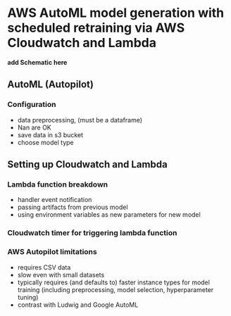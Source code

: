 # AWS AutoML model generation with scheduled retraining via AWS Cloudwatch and Lambda

**add Schematic here**

## AutoML (Autopilot)
### Configuration
- data preprocessing, (must be a dataframe)
- Nan are OK
- save data in s3 bucket
- choose model type 



## Setting up Cloudwatch and Lambda

### Lambda function breakdown
- handler event notification
- passing artifacts from previous model
- using environment variables as new parameters for new model

### Cloudwatch timer for triggering lambda function


### AWS Autopilot limitations
- requires CSV data
- slow even with small datasets
- typically requires (and defaults to) faster instance types for model training (including preprocessing, model selection, hyperparameter tuning)
- contrast with Ludwig and Google AutoML
